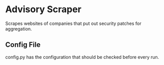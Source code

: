 # Advisory Scraper
Scrapes websites of companies that put out security patches for aggregation.

## Config File
config.py has the configuration that should be checked before every run.
